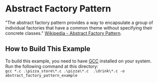 # Abstract Factory Pattern
"The abstract factory pattern provides a way to encapsulate a group of individual
factories that have a common theme without specifying their concrete classes."
[Wikipedia - Abstract Factory Pattern](https://en.wikipedia.org/wiki/Abstract_factory_pattern).  

## How to Build This Example
To build this example, you need to have [GCC](https://gcc.gnu.org/) installed on your system.  
Run the following command at this directory:  
`gcc *.c .\pizza_store\*.c .\pizza\*.c  .\drink\*.c -o abstract_factory_pattern_example`
